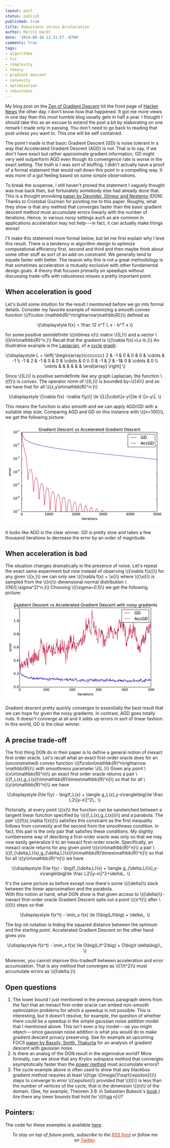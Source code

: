 ```yaml
---
layout: post
status: publish
published: true
title: Robustness versus Acceleration
author: Moritz Hardt
date: '2014-08-18 12:31:57 -0700'
comments: true
tags:
- algorithms
- tcs
- complexity
- theory
- gradient descent
- convexity
- optimization
- robustness
---
```

<p>My blog post on the <a href="http://mrtz.org/blog/the-zen-of-gradient-descent/">Zen of Gradient Descent</a> hit the front page of <a href="https://news.ycombinator.com/item?id=8182991">Hacker News</a> the other day. I don't know how that happened. It got me more views in one day than this most humble blog usually gets in half a year. I thought I should take this as an excuse to extend the post a bit by elaborating on one remark I made only in passing. You don't need to go back to reading that post unless you want to. This one will be self contained.</p>
<p>The point I made is that basic Gradient Descent (GD) is noise tolerant in a way that Accelerated Gradient Descent (AGD) is not. That is to say, if we don't have exact but rather approximate gradient information, GD might very well outperform AGD even though its convergence rate is worse in the exact setting. The truth is I was sort of bluffing. I didn't actually have a proof of a formal statement that would nail down this point in a compelling way. It was more of a gut feeling based on some simple observations.</p>
<p>To break the suspense, I still haven't proved the statement I vaguely thought was true back then, but fortunately somebody else had already done that. This is a thought provoking <a href="http://www.optimization-online.org/DB_FILE/2010/12/2865.pdf">paper by Devolder, Glineur and Nesterov </a>(DGN). Thanks to Cristobal Guzman for pointing me to this paper. Roughly, what they show is that any method that converges faster than the basic gradient descent method must accumulate errors linearly with the number of iterations. Hence, in various noisy settings auch as are common in applications acceleration may not help---in fact, it can actually make things worse!</p>
<p>I'll make this statement more formal below, but let me first explain why I love this result. There is a tendency in algorithm design to optimize computational efficiency first, second and third and then maybe think about some other stuff as sort of an add-on constraint. We generally tend to equate faster with better. The reason why this is not a great methodology is that sometimes acceleration is mutually exclusive with other fundamental design goals. A theory that focuses primarily on speedups without discussing trade-offs with robustness misses a pretty important point.</p>
<h2>When acceleration is good</h2>
<p>Let's build some intuition for the result I mentioned before we go into formal details. Consider my favorite example of minimizing a smooth convex function \({f\colon \mathbb{R}^n\rightarrow\mathbb{R}}\) defined as</p>
<p style="text-align: center;">\(\displaystyle f(x) = \frac 12 x^T L x - b^T x \)</p>
<p>for some positive semidefinite \({n\times n}\) matrix \({L}\) and a vector \({b\in\mathbb{R}^n.}\) Recall that the gradient is \({\nabla f(x)=Lx-b.}\) An illustrative example is the <a href="http://en.wikipedia.org/wiki/Laplacian_matrix">Laplacian </a> of a <a href="http://en.wikipedia.org/wiki/Cycle_graph">cycle graph</a>:</p>
<p style="text-align: center;">\(\displaystyle L = \left[ \begin{array}{ccccccc} 2 &amp; -1 &amp; 0 &amp; 0 &amp; 0 &amp; \cdots &amp; -1 \\ -1 &amp; 2 &amp; -1 &amp; 0 &amp; 0 &amp; \cdots &amp; 0 \\ 0 &amp; -1 &amp; 2 &amp; -1&amp; 0 &amp; \cdots &amp; 0 \\ \vdots &amp; &amp; &amp; &amp; &amp; &amp; \end{array} \right] \)</p>
<p>Since \({L}\) is positive semidefinite like any graph Laplacian, the function \({f}\) is convex. The operator norm of \({L}\) is bounded by~\({4}\) and so we have that for all \({x,y\in\mathbb{R}^n:}\)</p>
<p style="text-align: center;">\(\displaystyle \|\nabla f(x) -\nabla f(y)\| \le \|L\|\cdot\|x-y\|\le 4 \|x-y\|. \)</p>
<p>This means the function is also smooth and we can apply AGD/GD with a suitable step size. Comparing AGD and GD on this instance with \({n=100}\), we get the following picture:</p>

![No noise](/assets/no-noise.png)

<p>It looks like AGD is the clear winner. GD is pretty slow and takes a few thousand iterations to decrease the error by an order of magnitude.</p>
<h2>When acceleration is bad</h2>
<p>The situation changes dramatically in the presence of noise. Let's repeat the exact same experiment but now instead of observing \({\nabla f(x)}\) for any given \({x,}\) we can only see \({\nabla f(x) + \xi}\) where \({\xi}\) is sampled from the \({n}\)-dimensional normal distribution \({N(0,\sigma^2)^n.}\) Choosing \({\sigma=0.1}\) we get the following picture:</p>

![With noise](/assets/with-noise.png)

<p>Gradient descent pretty quickly converges to essentially the best result that we can hope for given the noisy gradients. In contrast, AGD goes totally nuts. It doesn't converge at all and it adds up errors in sort of linear fashion. In this world, GD is the clear winner.</p>

<h2>A precise trade-off</h2>
<p>The first thing DGN do in their paper is to define a general notion of inexact first order oracle. Let's recall what an exact first-order oracle does for an (unconstrained) convex function \({f\colon\mathbb{R}^n\rightarrow \mathbb{R}}\) with smoothness parameter \({L.}\) Given any point \({x\in\mathbb{R}^n}\) an exact first order oracle returns a pair \({(f_L(x),g_L(x))\in\mathbb{R}\times\mathbb{R}^n}\) so that for all \({y\in\mathbb{R}^n}\) we have</p>
<p style="text-align: center;">\(\displaystyle 0\le f(y) - \big(f_L(x) + \langle g_L(x),y-x\rangle\big)\le \frac L2\|y-x\|^2\,. \)</p>
<p>Pictorially, at every point \({x}\) the function can be sandwiched between a tangent linear function specified by \({(f_L(x),g_L(x))}\) and a parabola. The pair \({(f(x),\nabla f(x))}\) satisfies this constraint as the first inequality follows from convexity and the second from the smoothness condition. In fact, this pair is the only pair that satisfies these conditions. My slightly cumbersome way of desribing a first-order oracle was only so that we may now easily generalize it to an inexact first-order oracle. Specifically, an inexact oracle returns for any given point \({x\in\mathbb{R}^n}\) a pair \({(f_{\delta,L}(x),g_{\delta,L}(x))\in\mathbb{R}\times\mathbb{R}^n}\) so that for all \({y\in\mathbb{R}^n}\) we have</p>
<p style="text-align: center;">\(\displaystyle 0\le f(y) - \big(f_{\delta,L}(x) + \langle g_{\delta,L}(x),y-x\rangle\big)\le \frac L2\|y-x\|^2+\delta\,. \)</p>
<p>It's the same picture as before except now there's some \({\delta}\) slack between the linear approximation and the parabola.<br />
With this notion at hand, what DGN show is that given access to \({\delta}\)-inexact first-order oracle Gradient Descent spits out a point \({x^t}\) after \({t}\) steps so that</p>
<p style="text-align: center;">\(\displaystyle f(x^t) - \min_x f(x) \le O\big(L/t\big) + \delta\,. \)</p>
<p>The big-oh notation is hiding the squared distance between the optimum and the starting point. Accelerated Gradient Descent on the other hand gives you</p>
<p style="text-align: center;">\(\displaystyle f(x^t) - \min_x f(x) \le O\big(L/t^2\big) + O\big(t \delta\big)\,. \)</p>
<p>Moreover, you cannot improve this-tradeoff between acceleration and error accumulation. That is any method that converges as \({1/t^2}\) must accumulate errors as \({t\delta.}\)</p>
<h2>Open questions</h2>
<ol>
<li>The lower bound I just mentioned in the previous paragraph stems from the fact that an inexact first-order oracle can embed non-smooth optimization problems for which a speedup is not possible. This is interesting, but it doesn't resolve, for example, the question of whether there could be a speedup in the simple gaussian noise addition model that I mentioned above. This isn't even a toy model---as you might object---since gaussian noise addition is what you would do to make gradient descent privacy preserving. See for example an upcoming FOCS <a href="http://arxiv.org/pdf/1405.7085.pdf">paper by Bassily, Smith, Thakurta</a> for an analysis of gradient descent with gaussian noise.</li>
<li>Is there an analog of the DGN result in the eigenvalue world? More formally, can we show that any Krylov subspace method that converges asymptotically faster than the <a href="http://mrtz.org/blog/power-method/">power method</a> must accumulate errors?</li>
<li>The cycle example above is often used to show that any blackbox gradient method requires at least \({t\ge \Omega(1/\sqrt{\epsilon})}\) steps to converge to error \({\epsilon}\) provided that \({t}\) is less than the number of vertices of the cycle, that is the dimension \({n}\) of the domain. (See, for example, Theorem 3.9. in Sebastien Bubeck's <a href="http://arxiv.org/pdf/1405.4980v1.pdf">book</a>.) Are there any lower bounds that hold for \({t\gg n}\)?</li>
</ol>
<h2>Pointers:</h2>
<p>The code for these examples is available <a href="http://nbviewer.ipython.org/gist/mrtzh/4dc77fb84c3ba8b8b220">here</a>.</p>
<p style="text-align: center;"><em>To stay on top of future posts, subscribe to the <a style="color: #bc360a;" href="http://mrtz.org/blog/feed/">RSS feed</a> or follow me on <a style="color: #bc360a;" href="http://twitter.com/mrtz">Twitter</a>.</em></p>
